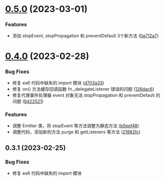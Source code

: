 # [0.5.0](https://github.com/yaohaixiao/delegate.js/compare/0.4.0...0.5.0) (2023-03-01)


### Features

* 添加 stopEvent, stopPropagation 和 preventDefault 3个新方法 ([0a712a7](https://github.com/yaohaixiao/delegate.js/commit/0a712a7741516d5eeb4941c1710ff783264b318f))



# [0.4.0](https://github.com/yaohaixiao/delegate.js/compare/0.3.1...0.4.0) (2023-02-28)


### Bug Fixes

* 修复 es6 代码中缺失的 import 模块 ([d703a33](https://github.com/yaohaixiao/delegate.js/commit/d703a3302d07534d1850ac049cd8b0cc88cf2eaf))
* 修复 on() 方法缓存回调函数 fn._delegateListener 错误的问题 ([126dac6](https://github.com/yaohaixiao/delegate.js/commit/126dac6033b25dd7309bb77b0369cde123d5303e))
* 修复代理事件处理器 event 对象无法 stopPropagation 和 preventDefault 的问题 ([8422521](https://github.com/yaohaixiao/delegate.js/commit/84225218afeb0177828bbafc1fbf9a4b4661ca03))


### Features

* 调整 Emitter 类，将 stopEvent 等方法调整为静态方法 ([b0eef48](https://github.com/yaohaixiao/delegate.js/commit/b0eef48aad7418b925ec52a9be0fd9253c39b4b0))
* 调整代码，添加新的方法 purge 和 getListeners 等方法 ([21882fc](https://github.com/yaohaixiao/delegate.js/commit/21882fc9486d51ac2eb917f46e4150ae9a443b5c))



## 0.3.1 (2023-02-25)


### Bug Fixes

* 修复 es6 代码中缺失的 import 模块
